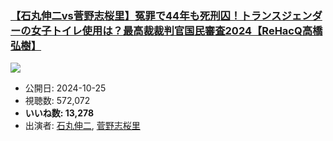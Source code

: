 ### [【石丸伸二vs菅野志桜里】冤罪で44年も死刑囚！トランスジェンダーの女子トイレ使用は？最高裁裁判官国民審査2024【ReHacQ高橋弘樹】](https://www.youtube.com/watch?v=mtvUqEa2pBY)
[![](https://img.youtube.com/vi/mtvUqEa2pBY/hqdefault.jpg)](https://www.youtube.com/watch?v=mtvUqEa2pBY)
-   公開日: 2024-10-25
-   視聴数: 572,072
-   **いいね数: 13,278**
-   出演者: [石丸伸二](/rehacq_fan/people/石丸伸二 "wikilink"), [菅野志桜里](/rehacq_fan/people/菅野志桜里 "wikilink")
